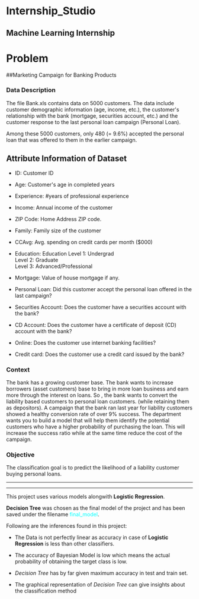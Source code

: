 # Internship_Studio
## Machine Learning Internship

# Problem

##Marketing Campaign for Banking Products

### Data Description

The file Bank.xls contains data on 5000 customers. The data include customer
demographic information (age, income, etc.), the customer's relationship with the bank
(mortgage, securities account, etc.)  and the customer response to the last personal
loan campaign (Personal Loan).

Among these 5000 customers, only 480 (= 9.6%) accepted the personal loan that was
offered to them in the earlier campaign.

## Attribute Information of Dataset
- ID: Customer ID
- Age: Customer's age in completed years
- Experience: #years of professional experience
- Income: Annual income of the customer
- ZIP Code: Home Address ZIP code.
- Family: Family size of the customer
- CCAvg: Avg. spending on credit cards per month ($000)
- Education: Education Level 1: Undergrad<br>
 Level 2: Graduate <br>Level 3:
Advanced/Professional

- Mortgage: Value of house mortgage if any.
- Personal Loan: Did this customer accept the personal loan offered in the last
campaign?
- Securities Account: Does the customer have a securities account with the bank?
- CD Account: Does the customer have a certificate of deposit (CD) account with
the bank?
- Online: Does the customer use internet banking facilities?
- Credit card: Does the customer use a credit card issued by the bank?



### Context
The bank has a growing customer base. The bank wants to increase borrowers (asset
customers) base to bring in more loan business and earn more through the interest on
loans. So , the bank wants to convert the liability based customers to personal loan
customers. (while retaining them as depositors). A campaign that the bank ran last year
for liability customers showed a healthy conversion rate of over 9% success. The
department wants you to build a model that will help them identify the potential
customers who have a higher probability of purchasing the loan. This will increase the
success ratio while at the same time reduce the cost of the campaign.

### Objective
The classification goal is to predict the likelihood of a liability customer buying personal
loans.

**************


******************

This project uses various models alongwith **Logistic Regression**.

**Decision Tree** was chosen as the final model of the project and has been saved under the filename <font color = cyan>final_model</font>.

Following are the inferences found in this project:

- The Data is not perfectly linear as accuracy in case of **Logistic Regression** is less than other classifiers.


- The accuracy of Bayesian Model is low which means the actual probability of obtaining the target class is low.


- *Decision Tree* has by far given maximum accuracy in test and train set.


- The graphical representation of *Decision Tree* can give insights about the classification method
